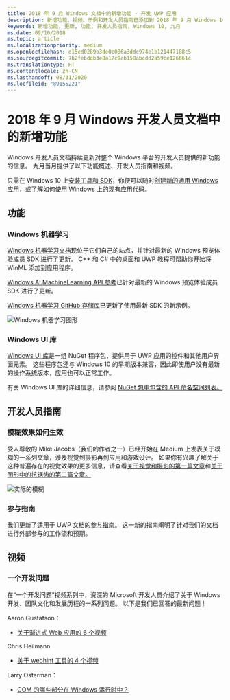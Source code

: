 ```yaml
---
title: 2018 年 9 月 Windows 文档中的新增功能 - 开发 UWP 应用
description: 新增功能、视频、示例和开发人员指南已添加到 2018 年 9 月 Windows 10 开发人员文档。
keywords: 新增功能, 更新, 功能, 开发人员指南, Windows 10, 九月
ms.date: 09/10/2018
ms.topic: article
ms.localizationpriority: medium
ms.openlocfilehash: d15cd0289b3de0c086a3ddc974e1b121447188c5
ms.sourcegitcommit: 7b2febddb3e8a17c9ab158abcdd2a59ce126661c
ms.translationtype: HT
ms.contentlocale: zh-CN
ms.lasthandoff: 08/31/2020
ms.locfileid: "89155221"
---
```

# <a name="whats-new-in-the-windows-developer-docs-in-september-2018"></a>2018 年 9 月 Windows 开发人员文档中的新增功能

Windows 开发人员文档持续更新对整个 Windows 平台的开发人员提供的新功能的信息。 九月当月提供了以下功能概述、开发人员指南和视频。

只需在 Windows 10 上[安装工具和 SDK](https://developer.microsoft.com/windows/downloads#_blank)，你便可以随时[创建新的通用 Windows 应用](../get-started/create-uwp-apps.md)，或了解如何使用 [Windows 上的现有应用代码](../porting/index.md)。

## <a name="features"></a>功能

### <a name="windows-machine-learning"></a>Windows 机器学习

[Windows 机器学习文档](/windows/ai/)现位于它们自己的站点，并针对最新的 Windows 预览体验成员 SDK 进行了更新。 C++ 和 C# 中的桌面和 UWP 教程可帮助你开始将 WinML 添加到应用程序。

[Windows.AI.MachineLearning API 参考](/uwp/api/windows.ai.machinelearning)已针对最新的 Windows 预览体验成员 SDK 进行了更新。

[Windows 机器学习 GitHub 存储库](https://github.com/Microsoft/Windows-Machine-Learning)已更新了使用最新 SDK 的新示例。

![Windows 机器学习图形](images/winml-graphic.png)

### <a name="windows-ui-library"></a>Windows UI 库

[Windows UI 库](/uwp/toolkits/winui/)是一组 NuGet 程序包，提供用于 UWP 应用的控件和其他用户界面元素。 这些程序包还与 Windows 10 的早期版本兼容，因此即使用户没有最新的操作系统版本，应用也可以正常工作。

有关 Windows UI 库的详细信息，请参阅 [NuGet 包中包含的 API 命名空间列表。](/uwp/api/overview/winui/)

## <a name="developer-guidance"></a>开发人员指南

### <a name="how-blur-effects-work"></a>模糊效果如何生效

受人尊敬的 Mike Jacobs（我们的作者之一）已经开始在 Medium 上发表关于模糊的一系列文章，涉及视觉到摄影再到应用和游戏设计。 如果你有兴趣了解关于这种普遍存在的视觉效果的更多信息，请查看[关于视觉和摄影的第一篇文章](https://medium.com/microsoft-design/science-in-the-system-how-blur-effects-work-8b0590996e09)和[关于图形中的抗锯齿的第二篇文章。](https://medium.com/microsoft-design/science-in-the-system-how-blur-effects-work-part-2-c5589a738515)

![实际的模糊](images/blur-example.jpg)

### <a name="contributing-guidance"></a>参与指南

我们更新了适用于 UWP 文档的[参与指南](https://github.com/MicrosoftDocs/windows-uwp/blob/docs/CONTRIBUTING.md)。 这一新的指南阐明了针对我们的文档进行外部参与的工作流和预期。

## <a name="videos"></a>视频

### <a name="one-dev-question"></a>一个开发问题

在“一个开发问题”视频系列中，资深的 Microsoft 开发人员介绍了关于 Windows 开发、团队文化和发展历程的一系列问题。 以下是我们已回答的最新问题！

Aaron Gustafson：

* [关于渐进式 Web 应用的 6 个视频](https://www.youtube.com/playlist?list=PLWs4_NfqMtoyPHoI-CIB71mEq-om6m35I)

Chris Heilmann

* [关于 webhint 工具的 4 个视频](https://www.youtube.com/watch?v=eXfmxmiA00Y&list=PLWs4_NfqMtow00LM-vgyECAlMDxx84Q2v)

Larry Osterman：

* [COM 的哪些部分在 Windows 运行时中？](https://youtu.be/_nsMjHqRn1w)